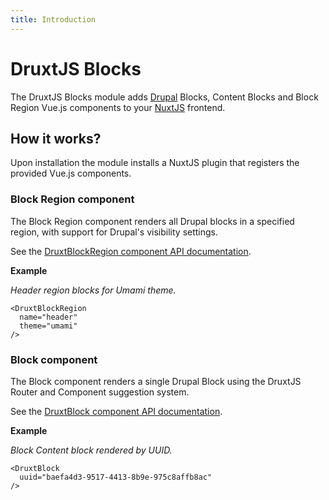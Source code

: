 ```yaml
---
title: Introduction
---
```


# DruxtJS Blocks

The DruxtJS Blocks module adds [Drupal](https://drupal.org) Blocks, Content Blocks and Block Region Vue.js components to your [NuxtJS](https://nuxtjs.org) frontend.


## How it works?

Upon installation the module installs a NuxtJS plugin that registers the provided Vue.js components.


### Block Region component

The Block Region component renders all Drupal blocks in a specified region, with support for Drupal's visibility settings.

See the [DruxtBlockRegion component API documentation](../api/components/DruxtBlockRegion).


**Example**

_Header region blocks for Umami theme._

```vue live
<DruxtBlockRegion
  name="header"
  theme="umami"
/>
```


### Block component

The Block component renders a single Drupal Block using the DruxtJS Router and Component suggestion system.

See the [DruxtBlock component API documentation](../api/components/DruxtBlock).


**Example**

_Block Content block rendered by UUID._

```vue live
<DruxtBlock
  uuid="baefa4d3-9517-4413-8b9e-975c8affb8ac"
/>
```
